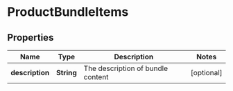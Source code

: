 

# ProductBundleItems

## Properties

Name | Type | Description | Notes
------------ | ------------- | ------------- | -------------
**description** | **String** | The description of bundle content |  [optional]




